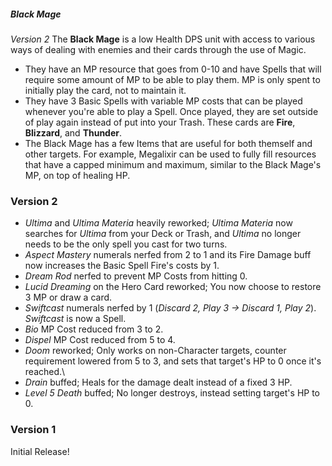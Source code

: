 ##### Black Mage
*Version 2*
The **Black Mage** is a low Health DPS unit with access to various ways of dealing with enemies and their cards through the use of Magic.
 - They have an MP resource that goes from 0-10 and have Spells that will require some amount of MP to be able to play them. MP is only spent to initially play the card, not to maintain it.
 - They have 3 Basic Spells with variable MP costs that can be played whenever you're able to play a Spell. Once played, they are set outside of play again instead of put into your Trash. These cards are **Fire**, **Blizzard**, and **Thunder**.
 - The Black Mage has a few Items that are useful for both themself and other targets. For example, Megalixir can be used to fully fill resources that have a capped minimum and maximum, similar to the Black Mage's MP, on top of healing HP.

### Version 2
 - *Ultima* and *Ultima Materia* heavily reworked; *Ultima Materia* now searches for *Ultima* from your Deck or Trash, and *Ultima* no longer needs to be the only spell you cast for two turns.
 - *Aspect Mastery* numerals nerfed from 2 to 1 and its Fire Damage buff now increases the Basic Spell Fire's costs by 1.
 - *Dream Rod* nerfed to prevent MP Costs from hitting 0.
 - *Lucid Dreaming* on the Hero Card reworked; You now choose to restore 3 MP or draw a card.
 - *Swiftcast* numerals nerfed by 1 (*Discard 2, Play 3 -> Discard 1, Play 2*). *Swiftcast* is now a Spell.
 - *Bio* MP Cost reduced from 3 to 2.
 - *Dispel* MP Cost reduced from 5 to 4.
 - *Doom* reworked; Only works on non-Character targets, counter requirement lowered from 5 to 3, and sets that target's HP to 0 once it's reached.\
 - *Drain* buffed; Heals for the damage dealt instead of a fixed 3 HP.
 - *Level 5 Death* buffed; No longer destroys, instead setting target's HP to 0.

### Version 1
Initial Release!
